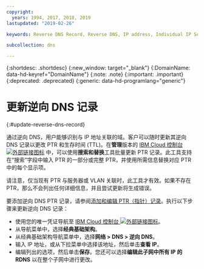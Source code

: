 ```yaml
---
copyright:
  years: 1994, 2017, 2018, 2019
lastupdated: "2019-02-26"

keywords: Reverse DNS Record, Reverse DNS, IP address, Individual IP Select

subcollection: dns

---
```


{:shortdesc: .shortdesc}
{:new_window: target="_blank"}
{:DomainName: data-hd-keyref="DomainName"}
{:note: .note}
{:important: .important}
{:deprecated: .deprecated}
{:generic: data-hd-programlang="generic"}

# 更新逆向 DNS 记录
{:#update-reverse-dns-record}

通过逆向 DNS，用户能够识别与 IP 地址关联的域。客户可以随时更新其逆向 DNS 记录以更改 PTR 和生存时间 (TTL)。在**管理**版本的 [IBM Cloud 控制台 ![外部链接图标](../../icons/launch-glyph.svg "外部链接图标")](https://{DomainName}/) 中，可以使用**搜索和替换**工具批量更新 PTR 记录。此工具支持在“搜索”字段中输入 PTR 的一部分或完整 PTR，并使用所需信息替换对应 PTR 中的每个显示项。 

请注意，仅当现有 PTR 与服务器或 VLAN 关联时，此工具才有效。如果不存在 PTR，那么不会列出任何详细信息，并且尝试更新将生成错误。 

要添加逆向 DNS PTR 记录，请参阅[添加和编辑 PTR（指针）记录](/docs/infrastructure/dns?topic=dns-add-or-edit-a-ptr-pointer-record)。执行以下步骤来更新逆向 DNS 记录：

 * 使用您的唯一凭证导航至 [IBM Cloud 控制台 ![外部链接图标](../../icons/launch-glyph.svg "外部链接图标")](https://{DomainName}/)。
 * 从导航菜单中，选择**经典基础架构**。
 * 从经典基础架构导航菜单中，选择**网络 > DNS > 逆向 DNS**。
 * 输入 IP 地址，或从下拉菜单中选择该地址，然后单击**查看 IP**。
 * 编辑列出的选项，然后单击**保存**。您还可以选择**编辑此子网中所有 IP 的 RDNS** 以在整个子网中进行更改。 
 

